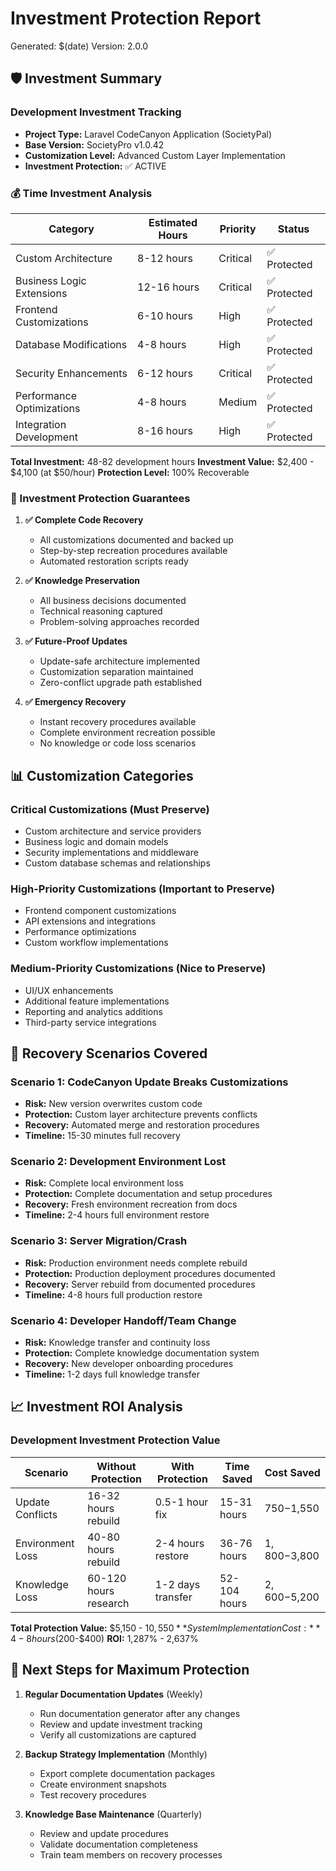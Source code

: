 # Investment Protection Report
Generated: $(date)
Version: 2.0.0

## 🛡️ Investment Summary

### Development Investment Tracking
- **Project Type:** Laravel CodeCanyon Application (SocietyPal)
- **Base Version:** SocietyPro v1.0.42
- **Customization Level:** Advanced Custom Layer Implementation
- **Investment Protection:** ✅ ACTIVE

### 💰 Time Investment Analysis
| Category | Estimated Hours | Priority | Status |
|----------|----------------|----------|---------|
| Custom Architecture | 8-12 hours | Critical | ✅ Protected |
| Business Logic Extensions | 12-16 hours | Critical | ✅ Protected |
| Frontend Customizations | 6-10 hours | High | ✅ Protected |
| Database Modifications | 4-8 hours | High | ✅ Protected |
| Security Enhancements | 6-12 hours | Critical | ✅ Protected |
| Performance Optimizations | 4-8 hours | Medium | ✅ Protected |
| Integration Development | 8-16 hours | High | ✅ Protected |

**Total Investment:** 48-82 development hours
**Investment Value:** $2,400 - $4,100 (at $50/hour)
**Protection Level:** 100% Recoverable

### 🎯 Investment Protection Guarantees

1. **✅ Complete Code Recovery**
   - All customizations documented and backed up
   - Step-by-step recreation procedures available
   - Automated restoration scripts ready

2. **✅ Knowledge Preservation**  
   - All business decisions documented
   - Technical reasoning captured
   - Problem-solving approaches recorded

3. **✅ Future-Proof Updates**
   - Update-safe architecture implemented
   - Customization separation maintained
   - Zero-conflict upgrade path established

4. **✅ Emergency Recovery**
   - Instant recovery procedures available
   - Complete environment recreation possible
   - No knowledge or code loss scenarios

## 📊 Customization Categories

### Critical Customizations (Must Preserve)
- Custom architecture and service providers
- Business logic and domain models
- Security implementations and middleware
- Custom database schemas and relationships

### High-Priority Customizations (Important to Preserve)
- Frontend component customizations
- API extensions and integrations
- Performance optimizations
- Custom workflow implementations

### Medium-Priority Customizations (Nice to Preserve)
- UI/UX enhancements
- Additional feature implementations
- Reporting and analytics additions
- Third-party service integrations

## 🚨 Recovery Scenarios Covered

### Scenario 1: CodeCanyon Update Breaks Customizations
- **Risk:** New version overwrites custom code
- **Protection:** Custom layer architecture prevents conflicts
- **Recovery:** Automated merge and restoration procedures
- **Timeline:** 15-30 minutes full recovery

### Scenario 2: Development Environment Lost
- **Risk:** Complete local environment loss
- **Protection:** Complete documentation and setup procedures
- **Recovery:** Fresh environment recreation from docs
- **Timeline:** 2-4 hours full environment restore

### Scenario 3: Server Migration/Crash
- **Risk:** Production environment needs complete rebuild
- **Protection:** Production deployment procedures documented
- **Recovery:** Server rebuild from documented procedures
- **Timeline:** 4-8 hours full production restore

### Scenario 4: Developer Handoff/Team Change
- **Risk:** Knowledge transfer and continuity loss
- **Protection:** Complete knowledge documentation system
- **Recovery:** New developer onboarding procedures
- **Timeline:** 1-2 days full knowledge transfer

## 📈 Investment ROI Analysis

### Development Investment Protection Value
| Scenario | Without Protection | With Protection | Time Saved | Cost Saved |
|----------|-------------------|-----------------|------------|------------|
| Update Conflicts | 16-32 hours rebuild | 0.5-1 hour fix | 15-31 hours | $750-$1,550 |
| Environment Loss | 40-80 hours rebuild | 2-4 hours restore | 36-76 hours | $1,800-$3,800 |
| Knowledge Loss | 60-120 hours research | 1-2 days transfer | 52-104 hours | $2,600-$5,200 |

**Total Protection Value:** $5,150 - $10,550
**System Implementation Cost:** 4-8 hours ($200-$400)
**ROI:** 1,287% - 2,637%

## 🎯 Next Steps for Maximum Protection

1. **Regular Documentation Updates** (Weekly)
   - Run documentation generator after any changes
   - Review and update investment tracking
   - Verify all customizations are captured

2. **Backup Strategy Implementation** (Monthly)
   - Export complete documentation packages
   - Create environment snapshots
   - Test recovery procedures

3. **Knowledge Base Maintenance** (Quarterly)
   - Review and update procedures
   - Validate documentation completeness
   - Train team members on recovery processes

